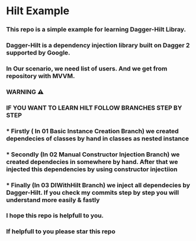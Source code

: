 # Hilt Example
### This repo is a simple example for learning  Dagger-Hilt Libray. 
### Dagger-Hilt is a dependency injection library built on Dagger 2 supported by Google. 

### In Our scenario, we need list of users. And we get from repository with MVVM.
### WARNING  ⚠  
### IF YOU WANT TO LEARN HILT FOLLOW BRANCHES STEP BY STEP

### * Firstly ( In 01 Basic Instance Creation Branch) we created dependecies of classes by hand in classes as nested instance
### * Secondly (In 02 Manual Constructor Injection Branch) we created dependecies in somewhere by hand. After that we injected this dependencies by using constructor injectiion
### * Finally (In 03 DIWithHilt Branch) we inject all dependecies by Dagger-Hilt. If you check my commits step by step you will understand more easily & fastly

### I hope this repo is helpfull to you. 
### If helpfull to you please star this repo